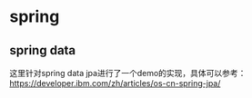 # spring

## spring data
这里针对spring data jpa进行了一个demo的实现，具体可以参考：https://developer.ibm.com/zh/articles/os-cn-spring-jpa/
